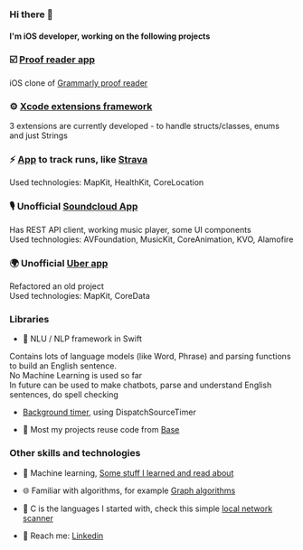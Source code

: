### Hi there 👋

#### I'm iOS developer, working on the following projects 



### ☑️  [Proof reader app](https://github.com/ProofReaderApp)

iOS clone of [Grammarly proof reader](https://www.grammarly.com/grammar-check) 


###  ⚙️  [Xcode extensions framework](https://github.com/XcodeExtKit)

3 extensions are currently developed - to handle structs/classes, enums and just Strings 


### ⚡️ [App](https://github.com/RunTracker) to track runs, like [Strava](https://apps.apple.com/us/app/strava-run-ride-swim/id426826309)

Used technologies: MapKit, HealthKit, CoreLocation


### 🎙   Unofficial [Soundcloud App](https://github.com/SoundcloudUnofficialApp)

Has REST API client, working music player, some UI components  
Used technologies: AVFoundation, MusicKit, CoreAnimation, KVO, Alamofire


###  🌍   Unofficial [Uber app](https://github.com/bretsko/Uber)
Refactored an old project  
Used technologies: MapKit, CoreData


### Libraries   

- 💅 NLU / NLP framework in Swift

Contains lots of language models (like Word, Phrase) and parsing functions to build an English sentence.   
No Machine Learning is used so far   
In future can be used to make chatbots, parse and understand English sentences, do spell checking  

- [Background timer](https://github.com/bretsko/TimerKit), using DispatchSourceTimer

- 🌱 Most my projects reuse code from [Base](https://github.com/bretsko/Base)  



### Other skills and technologies   

- 💅 Machine learning, [Some stuff I learned and read about](https://github.com/bretsko/AI-links)   

- 🌐 Familiar with algorithms, for example [Graph algorithms](https://github.com/bretsko/GraphAlgorithms)

- 🌱 C is the languages I started with, check this simple [local network scanner](https://github.com/bretsko/network-capture)

-  💬 Reach me: [Linkedin](https://www.linkedin.com/in/oleksandr-bretsko/)

